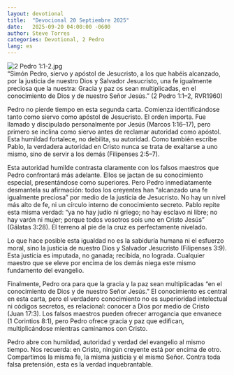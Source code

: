 ```yaml
---
layout: devotional
title:  "Devocional 20 Septiembre 2025"
date:   2025-09-20 04:00:00 -0600
author: Steve Torres
categories: Devotional, 2 Pedro
lang: es
---
```

<img src="https://sitemedia.esteeb.com/file/esteebcomsitemedia/devotional_images/2+Peter/ES-2Pe-1_1-2.jpg?raw=true" alt="2 Pedro 1:1-2.jpg" style="max-width: 100%; height: auto;">

<div class="scripture">
   “Simón Pedro, siervo y apóstol de Jesucristo, a los que habéis alcanzado, por la justicia de nuestro Dios y Salvador Jesucristo, una fe igualmente preciosa que la nuestra: Gracia y paz os sean multiplicadas, en el conocimiento de Dios y de nuestro Señor Jesús.” (2 Pedro 1:1–2, RVR1960)
</div>

Pedro no pierde tiempo en esta segunda carta. Comienza identificándose tanto como siervo como apóstol de Jesucristo. El orden importa. Fue llamado y discipulado personalmente por Jesús (Marcos 1:16–17), pero primero se inclina como siervo antes de reclamar autoridad como apóstol. Esta humildad fortalece, no debilita, su autoridad. Como también escribe Pablo, la verdadera autoridad en Cristo nunca se trata de exaltarse a uno mismo, sino de servir a los demás (Filipenses 2:5–7).

Esta autoridad humilde contrasta claramente con los falsos maestros que Pedro confrontará más adelante. Ellos se jactan de su conocimiento especial, presentándose como superiores. Pero Pedro inmediatamente desmantela su afirmación: todos los creyentes han “alcanzado una fe igualmente preciosa” por medio de la justicia de Jesucristo. No hay un nivel más alto de fe, ni un círculo interno de conocimiento secreto. Pablo repite esta misma verdad: “ya no hay judío ni griego; no hay esclavo ni libre; no hay varón ni mujer; porque todos vosotros sois uno en Cristo Jesús” (Gálatas 3:28). El terreno al pie de la cruz es perfectamente nivelado.

Lo que hace posible esta igualdad no es la sabiduría humana ni el esfuerzo moral, sino la justicia de nuestro Dios y Salvador Jesucristo (Filipenses 3:9). Esta justicia es imputada, no ganada; recibida, no lograda. Cualquier maestro que se eleve por encima de los demás niega este mismo fundamento del evangelio.

Finalmente, Pedro ora para que la gracia y la paz sean multiplicadas “en el conocimiento de Dios y de nuestro Señor Jesús.” El conocimiento es central en esta carta, pero el verdadero conocimiento no es superioridad intelectual ni códigos secretos, es relacional: conocer a Dios por medio de Cristo (Juan 17:3). Los falsos maestros pueden ofrecer arrogancia que envanece (1 Corintios 8:1), pero Pedro ofrece gracia y paz que edifican, multiplicándose mientras caminamos con Cristo.

Pedro abre con humildad, autoridad y verdad del evangelio al mismo tiempo. Nos recuerda: en Cristo, ningún creyente está por encima de otro. Compartimos la misma fe, la misma justicia y el mismo Señor. Contra toda falsa pretensión, esta es la verdad inquebrantable.
